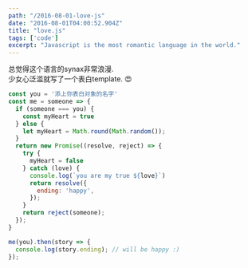 ```yaml
---
path: "/2016-08-01-love-js"
date: "2016-08-01T04:00:52.904Z"
title: "love.js"
tags: ['code']
excerpt: "Javascript is the most romantic language in the world."
---
```


<p class="normal">
  总觉得这个语言的synax非常浪漫.</br>
  少女心泛滥就写了一个表白template. 😍
</p>

```javascript
const you = '添上你表白对象的名字'
const me = someone => {
  if (someone === you) {
    const myHeart = true
  } else {
    let myHeart = Math.round(Math.random());
  }
  return new Promise((resolve, reject) => {
    try {
      myHeart = false
    } catch (love) {
      console.log(`you are my true ${love}`)
      return resolve({
        ending: 'happy',
      });
    }
    return reject(someone);
  });
}

me(you).then(story => {
  console.log(story.ending); // will be happy :)
});
```

